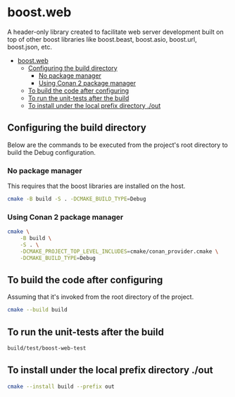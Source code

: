 # boost.web

A header-only library created to facilitate web server development built on top
of other boost libraries like boost.beast, boost.asio, boost.url, boost.json, etc.

<!--toc:start-->
- [boost.web](#boostweb)
  - [Configuring the build directory](#configuring-the-build-directory)
    - [No package manager](#no-package-manager)
    - [Using Conan 2 package manager](#using-conan-2-package-manager)
  - [To build the code after configuring](#to-build-the-code-after-configuring)
  - [To run the unit-tests after the build](#to-run-the-unit-tests-after-the-build)
  - [To install under the local prefix directory ./out](#to-install-under-the-local-prefix-directory-out)
<!--toc:end-->

## Configuring the build directory

Below are the commands to be executed from the project's root directory to build
the Debug configuration.

### No package manager

This requires that the boost libraries are installed on the host.

```bash
cmake -B build -S . -DCMAKE_BUILD_TYPE=Debug
```

### Using Conan 2 package manager

```bash
cmake \
    -B build \
    -S . \
    -DCMAKE_PROJECT_TOP_LEVEL_INCLUDES=cmake/conan_provider.cmake \
    -DCMAKE_BUILD_TYPE=Debug
```

## To build the code after configuring

Assuming that it's invoked from the root directory of the project.

```bash
cmake --build build
```

## To run the unit-tests after the build

```bash
build/test/boost-web-test
```

## To install under the local prefix directory ./out

```bash
cmake --install build --prefix out
```
